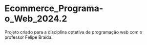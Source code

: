 # Ecommerce_Programa-o_Web_2024.2
Projeto criado para a disciplina optativa  de programação  web com o professor  Felipe Braida.
